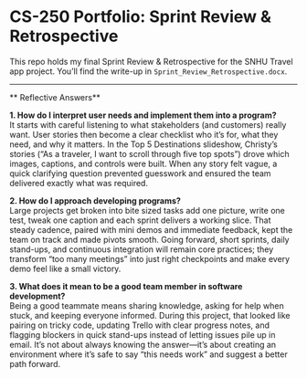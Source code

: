 # CS-250 Portfolio: Sprint Review & Retrospective

This repo holds my final Sprint Review & Retrospective for the SNHU Travel app project. You’ll find the write-up in `Sprint_Review_Retrospective.docx`.

---

** Reflective Answers**

**1. How do I interpret user needs and implement them into a program?**  
It starts with careful listening to what stakeholders (and customers) really want. User stories then become a clear checklist who it’s for, what they need, and why it matters. In the Top 5 Destinations slideshow, Christy’s stories (“As a traveler, I want to scroll through five top spots”) drove which images, captions, and controls were built. When any story felt vague, a quick clarifying question prevented guesswork and ensured the team delivered exactly what was required.

**2. How do I approach developing programs?**  
Large projects get broken into bite sized tasks add one picture, write one test, tweak one caption and each sprint delivers a working slice. That steady cadence, paired with mini demos and immediate feedback, kept the team on track and made pivots smooth. Going forward, short sprints, daily stand-ups, and continuous integration will remain core practices; they transform “too many meetings” into just right checkpoints and make every demo feel like a small victory.

**3. What does it mean to be a good team member in software development?**  
Being a good teammate means sharing knowledge, asking for help when stuck, and keeping everyone informed. During this project, that looked like pairing on tricky code, updating Trello with clear progress notes, and flagging blockers in quick stand-ups instead of letting issues pile up in email. It’s not about always knowing the answer—it’s about creating an environment where it’s safe to say “this needs work” and suggest a better path forward.
